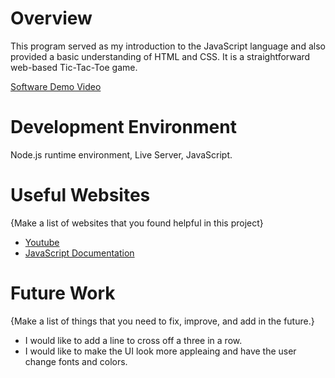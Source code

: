 # Overview

This program served as my introduction to the JavaScript language and also provided a basic understanding of HTML and CSS. It is a straightforward web-based Tic-Tac-Toe game.

[Software Demo Video](https://youtu.be/-EjFM1bmrzY)

# Development Environment

Node.js runtime environment,
Live Server,
JavaScript.


# Useful Websites

{Make a list of websites that you found helpful in this project}

- [Youtube](http://url.https://www.youtube.com/)
- [JavaScript Documentation](http://url.https://developer.mozilla.org/en-US/docs/Learn/JavaScript/First_steps/What_is_JavaScript)

# Future Work

{Make a list of things that you need to fix, improve, and add in the future.}

- I would like to add a line to cross off a three in a row.
- I would like to make the UI look more appleaing and have the user change fonts and colors.
